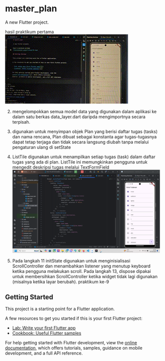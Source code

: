 # master_plan

A new Flutter project.

hasil praktikum pertama
![gif yuda](./image/01.gif)

2. mengelompokkan semua model data yang digunakan dalam aplikasi ke dalam satu berkas data_layer.dart
daripda mengimportnya secara terpisah.
3. digunakan untuk menyimpan objek Plan yang berisi daftar tugas (tasks) dan nama rencana,
Plan dibuat sebagai konstanta agar tugas-tugasnya dapat tetap terjaga dan tidak secara langsung diubah tanpa melalui pengaturan ulang di setState

4. ListTile digunakan untuk menampilkan setiap tugas (task) dalam daftar tugas yang ada di plan.
ListTile ini memungkinkan pengguna untuk mengedit deskripsi tugas melalui TextFormField
![Secreenshot yuda1](image/01.png)


5. Pada langkah 11 initState digunakan untuk menginisialisasi ScrollController dan menambahkan listener yang menutup keyboard ketika pengguna melakukan scroll.
   Pada langkah 13, dispose dipakai untuk membersihkan ScrollController ketika widget tidak lagi digunakan (misalnya ketika layar berubah).
   praktikum ke-9

## Getting Started

This project is a starting point for a Flutter application.

A few resources to get you started if this is your first Flutter project:

- [Lab: Write your first Flutter app](https://docs.flutter.dev/get-started/codelab)
- [Cookbook: Useful Flutter samples](https://docs.flutter.dev/cookbook)

For help getting started with Flutter development, view the
[online documentation](https://docs.flutter.dev/), which offers tutorials,
samples, guidance on mobile development, and a full API reference.

